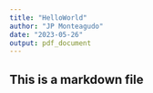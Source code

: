 ```yaml
---
title: "HelloWorld"
author: "JP Monteagudo"
date: "2023-05-26"
output: pdf_document
---
```




## This is a markdown file



